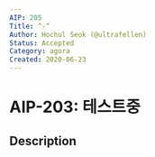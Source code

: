 ```yaml
---
AIP: 205
Title: ^-^
Author: Hochul Seok (@ultrafellen)
Status: Accepted
Category: agora
Created: 2020-06-23
---
```


# AIP-203: 테스트중

## Description
